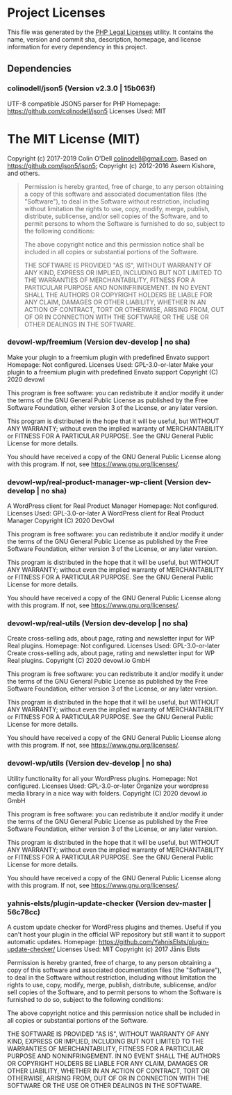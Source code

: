# Project Licenses
This file was generated by the [PHP Legal Licenses](https://github.com/Comcast/php-legal-licenses) utility. It contains the name, version and commit sha, description, homepage, and license information for every dependency in this project.

## Dependencies

### colinodell/json5 (Version v2.3.0 | 15b063f)
UTF-8 compatible JSON5 parser for PHP
Homepage: https://github.com/colinodell/json5
Licenses Used: MIT
# The MIT License (MIT)

Copyright (c) 2017-2019 Colin O'Dell <colinodell@gmail.com>. Based on https://github.com/json5/json5; Copyright (c) 2012-2016 Aseem Kishore, and others.

> Permission is hereby granted, free of charge, to any person obtaining a copy
> of this software and associated documentation files (the "Software"), to deal
> in the Software without restriction, including without limitation the rights
> to use, copy, modify, merge, publish, distribute, sublicense, and/or sell
> copies of the Software, and to permit persons to whom the Software is
> furnished to do so, subject to the following conditions:
>
> The above copyright notice and this permission notice shall be included in
> all copies or substantial portions of the Software.
>
> THE SOFTWARE IS PROVIDED "AS IS", WITHOUT WARRANTY OF ANY KIND, EXPRESS OR
> IMPLIED, INCLUDING BUT NOT LIMITED TO THE WARRANTIES OF MERCHANTABILITY,
> FITNESS FOR A PARTICULAR PURPOSE AND NONINFRINGEMENT. IN NO EVENT SHALL THE
> AUTHORS OR COPYRIGHT HOLDERS BE LIABLE FOR ANY CLAIM, DAMAGES OR OTHER
> LIABILITY, WHETHER IN AN ACTION OF CONTRACT, TORT OR OTHERWISE, ARISING FROM,
> OUT OF OR IN CONNECTION WITH THE SOFTWARE OR THE USE OR OTHER DEALINGS IN
> THE SOFTWARE.


### devowl-wp/freemium (Version dev-develop | no sha)
Make your plugin to a freemium plugin with predefined Envato support
Homepage: Not configured.
Licenses Used: GPL-3.0-or-later
Make your plugin to a freemium plugin with predefined Envato support
Copyright (C) 2020 devowl

This program is free software: you can redistribute it and/or modify it under the terms of the GNU General Public License as published by the Free Software Foundation, either version 3 of the License, or any later version.

This program is distributed in the hope that it will be useful, but WITHOUT ANY WARRANTY; without even the implied warranty of MERCHANTABILITY or FITNESS FOR A PARTICULAR PURPOSE. See the GNU General Public License for more details.

You should have received a copy of the GNU General Public License along with this program. If not, see <https://www.gnu.org/licenses/>.

### devowl-wp/real-product-manager-wp-client (Version dev-develop | no sha)
A WordPress client for Real Product Manager
Homepage: Not configured.
Licenses Used: GPL-3.0-or-later
A WordPress client for Real Product Manager
Copyright (C) 2020 DevOwl

This program is free software: you can redistribute it and/or modify it under the terms of the GNU General Public License as published by the Free Software Foundation, either version 3 of the License, or any later version.

This program is distributed in the hope that it will be useful, but WITHOUT ANY WARRANTY; without even the implied warranty of MERCHANTABILITY or FITNESS FOR A PARTICULAR PURPOSE. See the GNU General Public License for more details.

You should have received a copy of the GNU General Public License along with this program. If not, see <https://www.gnu.org/licenses/>.

### devowl-wp/real-utils (Version dev-develop | no sha)
Create cross-selling ads, about page, rating and newsletter input for WP Real plugins.
Homepage: Not configured.
Licenses Used: GPL-3.0-or-later
Create cross-selling ads, about page, rating and newsletter input for WP Real plugins.
Copyright (C) 2020 devowl.io GmbH

This program is free software: you can redistribute it and/or modify it under the terms of the GNU General Public License as published by the Free Software Foundation, either version 3 of the License, or any later version.

This program is distributed in the hope that it will be useful, but WITHOUT ANY WARRANTY; without even the implied warranty of MERCHANTABILITY or FITNESS FOR A PARTICULAR PURPOSE. See the GNU General Public License for more details.

You should have received a copy of the GNU General Public License along with this program. If not, see <https://www.gnu.org/licenses/>.

### devowl-wp/utils (Version dev-develop | no sha)
Utility functionality for all your WordPress plugins.
Homepage: Not configured.
Licenses Used: GPL-3.0-or-later
Organize your wordpress media library in a nice way with folders.
Copyright (C) 2020 devowl.io GmbH

This program is free software: you can redistribute it and/or modify it under the terms of the GNU General Public License as published by the Free Software Foundation, either version 3 of the License, or any later version.

This program is distributed in the hope that it will be useful, but WITHOUT ANY WARRANTY; without even the implied warranty of MERCHANTABILITY or FITNESS FOR A PARTICULAR PURPOSE. See the GNU General Public License for more details.

You should have received a copy of the GNU General Public License along with this program. If not, see <https://www.gnu.org/licenses/>.

### yahnis-elsts/plugin-update-checker (Version dev-master | 56c78cc)
A custom update checker for WordPress plugins and themes. Useful if you can't host your plugin in the official WP repository but still want it to support automatic updates.
Homepage: https://github.com/YahnisElsts/plugin-update-checker/
Licenses Used: MIT
Copyright (c) 2017 Jānis Elsts

Permission is hereby granted, free of charge, to any person obtaining a copy of this software and associated documentation files (the "Software"), to deal in the Software without restriction, including without limitation the rights to use, copy, modify, merge, publish, distribute, sublicense, and/or sell copies of the Software, and to permit persons to whom the Software is furnished to do so, subject to the following conditions:

The above copyright notice and this permission notice shall be included in all copies or substantial portions of the Software.

THE SOFTWARE IS PROVIDED "AS IS", WITHOUT WARRANTY OF ANY KIND, EXPRESS OR IMPLIED, INCLUDING BUT NOT LIMITED TO THE WARRANTIES OF MERCHANTABILITY, FITNESS FOR A PARTICULAR PURPOSE AND NONINFRINGEMENT. IN NO EVENT SHALL THE AUTHORS OR COPYRIGHT HOLDERS BE LIABLE FOR ANY CLAIM, DAMAGES OR OTHER LIABILITY, WHETHER IN AN ACTION OF CONTRACT, TORT OR OTHERWISE, ARISING FROM, OUT OF OR IN CONNECTION WITH THE SOFTWARE OR THE USE OR OTHER DEALINGS IN THE SOFTWARE.


